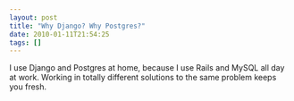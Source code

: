 ```yaml
---
layout: post
title: "Why Django? Why Postgres?"
date: 2010-01-11T21:54:25
tags: []
---
```


I use Django and Postgres at home, because I use Rails and MySQL all day at work.  Working in totally different solutions to the same problem keeps you fresh.
